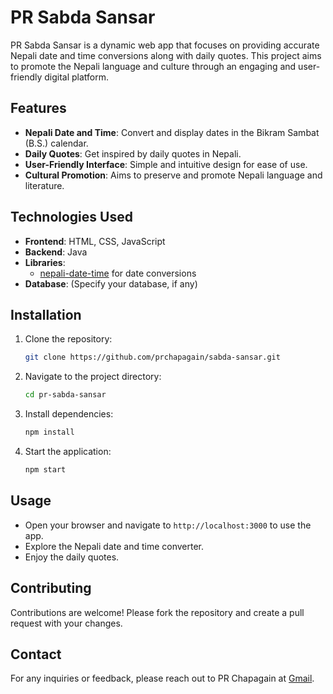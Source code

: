# PR Sabda Sansar

PR Sabda Sansar is a dynamic web app that focuses on providing accurate Nepali date and time conversions along with daily quotes. This project aims to promote the Nepali language and culture through an engaging and user-friendly digital platform.

## Features

- **Nepali Date and Time**: Convert and display dates in the Bikram Sambat (B.S.) calendar.
- **Daily Quotes**: Get inspired by daily quotes in Nepali.
- **User-Friendly Interface**: Simple and intuitive design for ease of use.
- **Cultural Promotion**: Aims to preserve and promote Nepali language and literature.

## Technologies Used

- **Frontend**: HTML, CSS, JavaScript
- **Backend**: Java
- **Libraries**: 
  - [nepali-date-time](https://github.com/khumnath/nepali-date-time) for date conversions
- **Database**: (Specify your database, if any)

## Installation

1. Clone the repository:
    ```sh
    git clone https://github.com/prchapagain/sabda-sansar.git
    ```

2. Navigate to the project directory:
    ```sh
    cd pr-sabda-sansar
    ```

3. Install dependencies:
    ```sh
    npm install
    ```

4. Start the application:
    ```sh
    npm start
    ```

## Usage

- Open your browser and navigate to `http://localhost:3000` to use the app.
- Explore the Nepali date and time converter.
- Enjoy the daily quotes.

## Contributing

Contributions are welcome! Please fork the repository and create a pull request with your changes.


## Contact

For any inquiries or feedback, please reach out to PR Chapagain at [Gmail](mailto:pharshucg@gmail.com).

